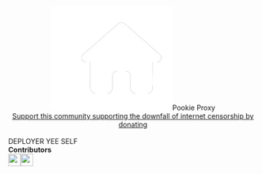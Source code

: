 <center><img src=/static/main.png
          <b>Pookie Proxy</b><br>
<a href="https://www.patreon.com/PookieProxy">Support this community supporting the downfall of internet censorship by donating</a></center>
<br>DEPLOYER YEE SELF
<Br><b>Contributors</b>
<br><a href="https://github.com/pookie-proxy-offical"><img src="https://avatars.githubusercontent.com/u/147888375?v=4" height=25 width=25><a href="https://github.com/accalgebraofficehours"><img src="https://avatars.githubusercontent.com/u/149209837?u=513f7b32571dc62b9a3fccdd8726542aff3bf02c&v=4" height=25 width=25>
